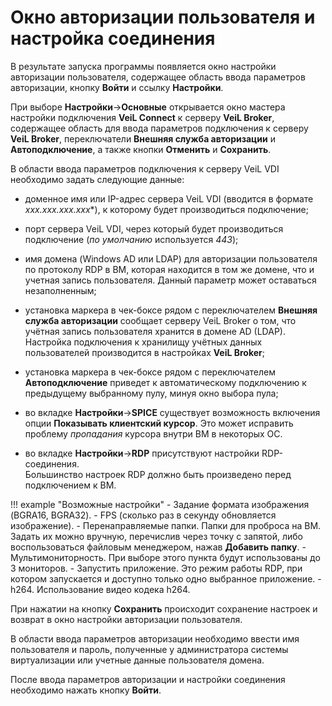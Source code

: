 # Окно авторизации пользователя и настройка соединения

В результате запуска программы появляется окно настройки авторизации пользователя, содержащее область ввода 
параметров авторизации, кнопку **Войти** и ссылку **Настройки**.

При выборе **Настройки**->**Основные** открывается окно мастера настройки подключения **VeiL Connect** к серверу 
**VeiL Broker**, содержащее область для ввода параметров подключения к серверу **VeiL Broker**, переключатели 
**Внешняя служба авторизации** и **Автоподключение**, а также кнопки **Отменить** и **Сохранить**.

В области ввода параметров подключения к серверу VeiL VDI необходимо задать следующие данные:

- доменное имя или IP-адрес сервера VeiL VDI (вводится в формате *xxx.xxx.xxx.xxx**), 
к которому будет производиться подключение;

- порт сервера VeiL VDI, через который будет производиться подключение (*по умолчанию* 
используется *443*);

- имя домена (Windows AD или LDAP) для авторизации пользователя по протоколу RDP в ВМ, 
которая находится в том же домене, что и учетная запись пользователя. 
Данный параметр может оставаться незаполненным;
  
-   установка маркера в чек-боксе рядом с переключателем **Внешняя служба авторизации** 
сообщает серверу VeiL Broker о том, что учётная запись пользователя хранится в домене 
AD (LDAP). Настройка подключения к хранилищу учётных данных 
пользователей производится в настройках **VeiL Broker**;

- установка маркера в чек-боксе рядом с переключателем **Автоподключение** приведет 
к автоматическому подключению к предыдущему выбранному пулу, минуя окно выбора пула;
     
- во вкладке **Настройки**->**SPICE** существует возможность включения опции 
**Показывать клиентский курсор**. Это может исправить проблему *пропадания* курсора 
внутри ВМ в некоторых ОС.
    
- во вкладке **Настройки**->**RDP** присутствуют настройки RDP-соединения.    
Большинство настроек RDP должно быть произведено перед подключением к ВМ. 

!!! example "Возможные настройки"
    - Задание формата изображения (BGRA16, BGRA32).
    - FPS (сколько раз в секунду обновляется изображение).
    - Перенаправляемые папки.  Папки для проброса на ВМ. Задать их можно вручную, 
      перечислив через точку с запятой, либо воспользоваться файловым менеджером, 
      нажав **Добавить папку**.
    - Мультимониторность. При выборе этого пункта будут использованы до 3 мониторов.
    - Запустить приложение. Это режим работы RDP, при котором запускается и 
      доступно только одно выбранное приложение.
    - h264. Использование видео кодека h264.

При нажатии на кнопку **Сохранить** происходит сохранение настроек и возврат в 
окно настройки авторизации пользователя.

В области ввода параметров авторизации необходимо ввести имя пользователя и пароль, 
полученные у администратора системы виртуализации или учетные данные пользователя домена.

После ввода параметров авторизации и настройки соединения необходимо нажать кнопку **Войти**.
